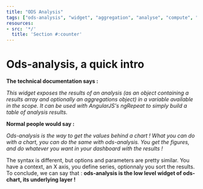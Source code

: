```yaml
---
title: "ODS Analysis"
tags: ["ods-analysis", "widget", "aggregation", "analyse", "compute", "aggregate"]
resources:
- src: '*/'
  title: 'Section #:counter'
---
```


# Ods-analysis, a quick intro

**The technical documentation says :**

_This widget exposes the results of an analysis (as an object containing a results array and optionally an aggregations object) in a variable available in the scope. It can be used with AngularJS's ngRepeat to simply build a table of analysis results._

**Normal people would say :**

_Ods-analysis is the way to get the values behind a chart ! What you can do with a chart, you can do the same with ods-analysis. You get the figures, and do whatever you want in your dashboard with the results !_

The syntax is different, but options and parameters are pretty similar. You have a context, an X axis, you define series, optionnaly you sort the results.
To conclude, we can say that : **ods-analysis is the low level widget of ods-chart, its underlying layer !**
